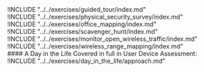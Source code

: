 
<div class="boxtext">
!INCLUDE "../../exercises/guided_tour/index.md"
</div>

<div class="boxtext">
!INCLUDE "../../exercises/physical_security_survey/index.md"
</div>

<div class="boxtext">
!INCLUDE "../../exercises/office_mapping/index.md"
</div>

<div class="boxtext">
!INCLUDE "../../exercises/scavenger_hunt/index.md"
</div>

<div class="boxtext">
!INCLUDE "../../exercises/monitor_open_wireless_traffic/index.md"
</div>

<div class="boxtext">
!INCLUDE "../../exercises/wireless_range_mapping/index.md"
</div>

<div class="boxtext">
#### A Day in the Life
Covered in full in User Device Assessment:
!INCLUDE "../../exercises/day_in_the_life/approach.md"
</div>
